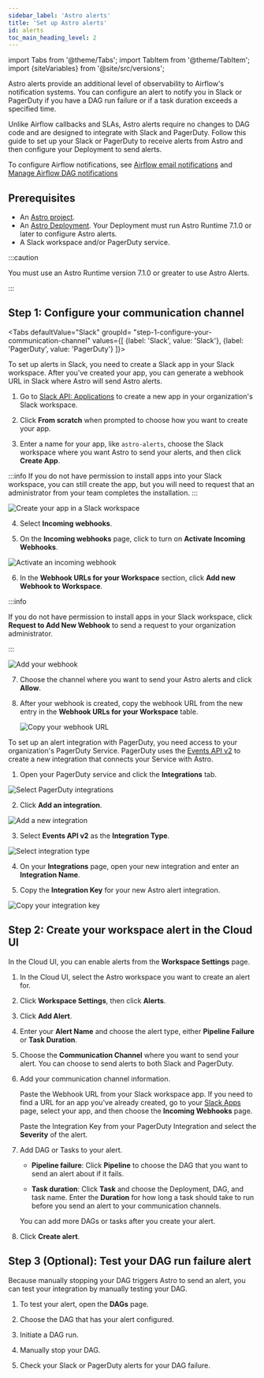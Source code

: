```yaml
---
sidebar_label: 'Astro alerts'
title: 'Set up Astro alerts'
id: alerts
toc_main_heading_level: 2
---
```


import Tabs from '@theme/Tabs';
import TabItem from '@theme/TabItem';
import {siteVariables} from '@site/src/versions';

Astro alerts provide an additional level of observability to Airflow's notification systems. You can configure an alert to notify you in Slack or PagerDuty if you have a DAG run failure or if a task duration exceeds a specified time. 

Unlike Airflow callbacks and SLAs, Astro alerts require no changes to DAG code and are designed to integrate with Slack and PagerDuty. Follow this guide to set up your Slack or PagerDuty to receive alerts from Astro and then configure your Deployment to send alerts.

To configure Airflow notifications, see [Airflow email notifications](airflow-email-notifications.md) and [Manage Airflow DAG notifications](https://docs.astronomer.io/learn/error-notifications-in-airflow)

## Prerequisites

- An [Astro project](develop-project.md).
- An [Astro Deployment](create-deployment.md). Your Deployment must run Astro Runtime 7.1.0 or later to configure Astro alerts.
- A Slack workspace and/or PagerDuty service.

:::caution

You must use an Astro Runtime version 7.1.0 or greater to use Astro Alerts.

:::

## Step 1: Configure your communication channel

<Tabs
    defaultValue="Slack"
    groupId= "step-1-configure-your-communication-channel"
    values={[
        {label: 'Slack', value: 'Slack'},
        {label: 'PagerDuty', value: 'PagerDuty'}
    ]}>
<TabItem value="Slack">

To set up alerts in Slack, you need to create a Slack app in your Slack workspace. After you've created your app, you can generate a webhook URL in Slack where Astro will send Astro alerts. 

1. Go to [Slack API: Applications](https://api.slack.com/apps/new) to create a new app in your organization's Slack workspace.

2. Click **From scratch** when prompted to choose how you want to create your app.

3. Enter a name for your app, like `astro-alerts`, choose the Slack workspace where you want Astro to send your alerts, and then click **Create App**.

  :::info
  If you do not have permission to install apps into your Slack workspace, you can still create the app, but you will need to request that an administrator from your team completes the installation.
  :::

  ![Create your app in a Slack workspace](/img/docs/slack_alerts_2.3.png)


4. Select **Incoming webhooks**.

5. On the **Incoming webhooks** page, click to turn on **Activate Incoming Webhooks**.

  ![Activate an incoming webhook](/img/docs/slack_alerts_2.5.png)


6. In the **Webhook URLs for your Workspace** section, click **Add new Webhook to Workspace**. 

  :::info

  If you do not have permission to install apps in your Slack workspace, click **Request to Add New Webhook** to send a request to your organization administrator.
  
  :::

  ![Add your webhook](/img/docs/slack_alerts_2.6.png)

7. Choose the channel where you want to send your Astro alerts and click **Allow**.

8. After your webhook is created, copy the webhook URL from the new entry in the **Webhook URLs for your Workspace** table.

    ![Copy your webhook URL](/img/docs/slack_alerts_2.8.png)

</TabItem>
<TabItem value="PagerDuty">

To set up an alert integration with PagerDuty, you need access to your organization's PagerDuty Service. PagerDuty uses the [Events API v2](https://developer.pagerduty.com/docs/ZG9jOjExMDI5NTgw-events-api-v2-overview#getting-started) to create a new integration that connects your Service with Astro.

1. Open your PagerDuty service and click the **Integrations** tab.

  ![Select PagerDuty integrations](/img/docs/pagerduty_alerts_2.1.png)

2. Click **Add an integration**.

  ![Add a new integration](/img/docs/pagerduty_alerts_2.2.png)

3. Select **Events API v2** as the **Integration Type**.

  ![Select integration type](/img/docs/pagerduty_alerts_2.3.png)

4. On your **Integrations** page, open your new integration and enter an **Integration Name**.

5. Copy the **Integration Key** for your new Astro alert integration.

  ![Copy your integration key](/img/docs/pagerduty_alerts_2.5.png)

</TabItem>
</Tabs>

## Step 2: Create your workspace alert in the Cloud UI

In the Cloud UI, you can enable alerts from the **Workspace Settings** page. 


1. In the Cloud UI, select the Astro workspace you want to create an alert for.

2. Click **Workspace Settings**, then click **Alerts**.

3. Click **Add Alert**. 

4. Enter your **Alert Name** and choose the alert type, either **Pipeline Failure** or **Task Duration**. 

5. Choose the **Communication Channel** where you want to send your alert. You can choose to send alerts to both Slack and PagerDuty.

6. Add your communication channel information.

    <Tabs>
    <TabItem value="Slack">
    
    Paste the Webhook URL from your Slack workspace app. If you need to find a URL for an app you've already created, go to your [Slack Apps](https://api.slack.com/apps) page, select your app, and then choose the **Incoming Webhooks** page. 
    
    </TabItem>
    <TabItem value="PagerDuty">

    Paste the Integration Key from your PagerDuty Integration and select the **Severity** of the alert.
    
    </TabItem>
    </Tabs>

7. Add DAG or Tasks to your alert.

     - **Pipeline failure**: Click **Pipeline** to choose the DAG that you want to send an alert about if it fails.
    
    - **Task duration**: Click **Task** and choose the Deployment, DAG, and task name. Enter the **Duration** for how long a task should take to run before you send an alert to your communication channels.

     You can add more DAGs or tasks after you create your alert. 

8. Click **Create alert**.

## Step 3 (Optional): Test your DAG run failure alert

Because manually stopping your DAG triggers Astro to send an alert, you can test your integration by manually testing your DAG.

1. To test your alert, open the **DAGs** page.

2. Choose the DAG that has your alert configured.

3. Initiate a DAG run.

4. Manually stop your DAG. 

5. Check your Slack or PagerDuty alerts for your DAG failure.

